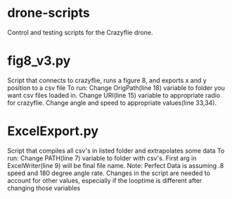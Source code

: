 # drone-scripts
Control and testing scripts for the Crazyflie drone.

# fig8_v3.py
Script that connects to crazyflie, runs a figure 8, and exports x and y position to a csv file
To run: Change OrigPath(line 18) variable to folder you want csv files loaded in. Change URI(line 15) variable to appropriate
radio for crazyflie. Change angle and speed to appropriate values(line 33,34). 

# ExcelExport.py
Script that compiles all csv's in listed folder and extrapolates some data
To run: Change PATH(line 7) variable to folder with csv's. First arg in ExcelWriter(line 9) will be final file name.
Note: Perfect Data is assuming .8 speed and 180 degree angle rate. Changes in the script are needed to account for other values,
especially if the looptime is different after changing those variables
